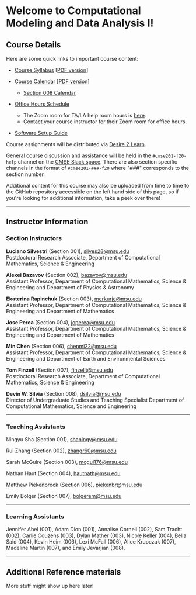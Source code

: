 
# Welcome to Computational Modeling and Data Analysis I!

## Course Details


Here are some quick links to important course content:  

*  [Course Syllabus](https://docs.google.com/document/u/1/d/e/2PACX-1vQAU4aPPot3h-QnqaD8lXm_UuDB8R9C7ffiNc_bxEsX0jNKZ7hVrehGxUtAQu5Q0_ogVqEFxWO_thzv/pub) [[PDF version](/course_documents/CMSE201_Syllabus_Fall2020.pdf)]

*  [Course Calendar](https://docs.google.com/spreadsheets/u/1/d/e/2PACX-1vTvTvpKpthpNwY6_Wm9BC6tTyKo3iE5WVeZ4aomqV2-6XqDi703YeSj7kmc6TLTkF1AEG92hv5Clw3a/pubhtml?gid=1088757719&single=true) [[PDF version](/course_documents/CMSE201-F20-Schedule.pdf)]
	* [Section 008 Calendar](https://docs.google.com/spreadsheets/d/e/2PACX-1vRCuztNN15CzoEbbw_Jy28L2cr6kkjtEMpqsxcPBLER-uM0cjXcJuSUJFmPyiLHDgEY2qIGKihGBWpD/pubhtml?gid=0&single=true)  

*  [Office Hours Schedule](https://cmse.msu.edu/cmse201-office-hours)
	* The Zoom room for TA/LA help room hours is [here](https://msu.zoom.us/j/93024217364).
	* Contact your course instructor for their Zoom room for office hours.  

* [Software Setup Guide](/course_documents/SoftwareSetupGuide.pdf)

Course assignments will be distributed via [Desire 2 Learn](https://d2l.msu.edu/).

General course discussion and assistance will be held in the `#cmse201-f20-help` channel on the [CMSE Slack space](https://cmse-courses.slack.com). There are also section specific channels in the format of `#cmse201-###-f20` where "###" corresponds to the section number.

Additional content for this course may also be uploaded from time to time to the GitHub repository accessible on the left hand side of this page, so if you're looking for additional information, take a peek over there!

---

## Instructor Information


### Section Instructors

**Luciano Silvestri** (Section 001), [silves28@msu.edu](mailto:silves28@msu.edu)  
Postdoctoral Research Associate, Department of Computational Mathematics, Science & Engineering


**Alexei Bazavov** (Section 002), [bazavov@msu.edu](mailto:bazavov@msu.edu)  
Assistant Professor, Department of Computational Mathematics, Science & Engineering and Department of Physics & Astronomy


**Ekaterina Rapinchuk** (Section 003), [merkurje@msu.edu](mailto:merkurje@msu.edu)  
Assistant Professor, Department of Computational Mathematics, Science & Engineering and Department of Mathematics
  

**Jose Perea** (Section 004), [joperea@msu.edu](mailto:joperea@msu.edu)    
Assistant Professor, Department of Computational Mathematics, Science & Engineering and Department of Mathematics


**Min Chen** (Section 006), [chenmi22@msu.edu](mailto:chenmi22@msu.edu)  
Assistant Professor, Department of Computational Mathematics, Science & Engineering and Department of Earth and Environmental Sciences


**Tom Finzell** (Section 007), [finzellt@msu.edu](mailto:finzellt@msu.edu)  
Postdoctoral Research Associate, Department of Computational Mathematics, Science & Engineering


**Devin W. Silvia** (Section 008), [dsilvia@msu.edu](mailto:dsilvia@msu.edu)   
Director of Undergraduate Studies and Teaching Specialist
Department of Computational Mathematics, Science and Engineering



---  

### Teaching Assistants

Ningyu Sha (Section 001), 
[shaningy@msu.edu](mailto:shaningy@msu.edu)

Rui Zhang (Section 002), 
[zhangr60@msu.edu](mailto:zhangr60@msu.edu)

Sarah McGuire (Section 003), 
[mcgui176@msu.edu](mailto:mcgui176@msu.edu)

Nathan Haut (Section 004), 
[hautnath@msu.edu](mailto:hautnath@msu.edu)

Matthew Piekenbrock (Section 006), 
[piekenbr@msu.edu](mailto:piekenbr@msu.edu)

Emily Bolger (Section 007), 
[bolgerem@msu.edu](mailto:bolgerem@msu.edu)  

---

### Learning Assistants
Jennifer Abel (001), Adam Dion (001), Annalise Cornell (002), Sam Tracht (002), Carlie Couzens (003), Dylan Mather (003), Nicole Keller (004), Bella Said (004), Kevin Heim (006), Lexi McFall (006), Alice Krupczak (007), Madeline Martin (007), and Emily Jevarjian (008). 

---  

## Additional Reference materials


More stuff might show up here later!
